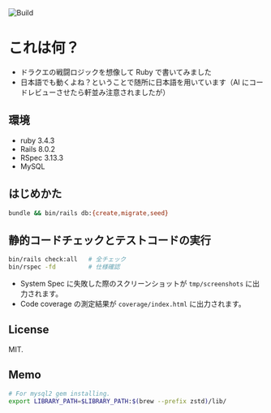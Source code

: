<img alt="Build" src="https://github.com/hideyuki-matsuyama/rpg_battle_simulator/workflows/Build/badge.svg">

# これは何？

- ドラクエの戦闘ロジックを想像して Ruby で書いてみました
- 日本語でも動くよね？ということで随所に日本語を用いています（AI にコードレビューさせたら軒並み注意されましたが）

## 環境

- ruby 3.4.3
- Rails 8.0.2
- RSpec 3.13.3
- MySQL

## はじめかた

```bash
bundle && bin/rails db:{create,migrate,seed}
```

## 静的コードチェックとテストコードの実行

```bash
bin/rails check:all   # 全チェック
bin/rspec -fd         # 仕様確認
```

- System Spec に失敗した際のスクリーンショットが `tmp/screenshots` に出力されます。
- Code coverage の測定結果が `coverage/index.html` に出力されます。

## License

MIT.

## Memo

```sh
# For mysql2 gem installing.
export LIBRARY_PATH=$LIBRARY_PATH:$(brew --prefix zstd)/lib/
```
